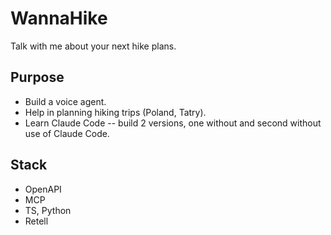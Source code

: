 # WannaHike

Talk with me about your next hike plans.

## Purpose

- Build a voice agent.
- Help in planning hiking trips (Poland, Tatry).
- Learn Claude Code -- build 2 versions, one without and second without use of Claude Code.

## Stack

- OpenAPI
- MCP
- TS, Python
- Retell

